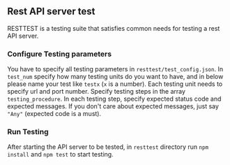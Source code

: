## Rest API server test
RESTTEST is a testing suite that satisfies common needs for testing a rest API server.
### Configure Testing parameters
You have to specify all testing parameters in `resttest/test_config.json`. In `test_num` specify how many testing units do you want to have, and in below please name your test like `testx` (`x` is a number). Each testing unit needs to specify url and port number. Specify testing steps in the array `testing_procedure`. In each testing step, specify expected status code and expected messages. If you don't care about expected messages, just say `"Any"` (expected code is a must).
### Run Testing
After starting the API server to be tested, in `resttest` directory run `npm install` and `npm test` to start testing.
